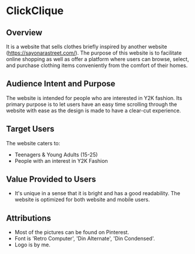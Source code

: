 # ClickClique

## Overview

It is a website that sells clothes briefly inspired by another website (https://sayonarastreet.com/). The purpose of this website is to facilitate online shopping as well as offer a platform where users can browse, select, and purchase clothing items conveniently from the comfort of their homes.

## Audience Intent and Purpose

The website is intended for people who are interested in Y2K fashion. Its primary purpose is to let users have an easy time scrolling through the website with ease as the design is made to have a clear-cut experience.

## Target Users

The website caters to:

- Teenagers & Young Adults (15-25)
- People with an interest in Y2K Fashion

## Value Provided to Users

- It's unique in a sense that it is bright and has a good readability. The website is optimized for both website and mobile users.

## Attributions

- Most of the pictures can be found on Pinterest. 
- Font is 'Retro Computer', 'Din Alternate', 'Din Condensed'.
- Logo is by me.


